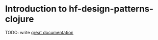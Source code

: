 # Introduction to hf-design-patterns-clojure

TODO: write [great documentation](http://jacobian.org/writing/what-to-write/)
